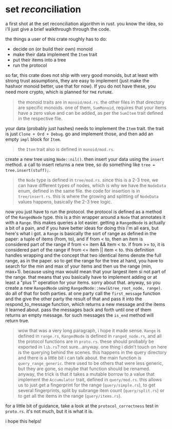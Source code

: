 # set *recon*ciliation

a first shot at the set reconciliation algorithm in rust. you know the idea, so i'll just give a brief walkthrough through the code.

the things a user of this crate roughly has to do:
- decide on (or build their own) monoid
- make their data implement the `Item` trait
- put their items into a tree
- run the protocol

so far, this crate does not ship with very good monoids, but at least with strong trust assumptions, they are easy to implement (just make the hashxor monoid better, use that for now). If you do not have these, you need more crypto, which is planned for ᴛʜᴇ ғᴜᴛᴜʀᴇ.

> the monoid traits are in `monoid/mod.rs`. the other files in that directory are specific monoids. one of them, `SumMonoid`, requires that your items have a zero value and can be added, as per the `SumItem` trait defined in the respective file.

your data (probably just hashes) needs to implement the `Item` trait. the trait is just `Clone + Ord + Debug`. go and implement those, and then add an empty `impl` block for `Item`.

> the `Item` trait also is defined in `monoid/mod.rs`.

create a new tree using `Node::nil()`. then insert your data using the `insert` method. a call to insert returns a new tree, so do something like `tree = tree.insert(stuff);`.

> the `Node` type is defined in `tree/mod.rs`. since this is a 2-3 tree, we can have different types of nodes, which is why we have the `NodeData` enum, defined in the same file. the code for insertion is in `tree/insert.rs`. this is where the growing and splitting of `NodeData` values happens, basically the 2-3 tree logic.

now you just have to run the protocol. the protocol is defined as a method of the `RangedNode` type. this is a thin wrapper around a `Node` that annotates it with a `Range`. this makes queries a lot easier. getting a `RangedNode` is actually a bit of a pain, and if you have better ideas for doing this i'm all ears, but here's what i got. a `Range` is basically the sort of range as defined in the paper: a tuple of items (from, to), and if from < to, then an item is considered part of the range if from <= item  && item < to. if from >= to, it is considered part of the range if from <= item || item < to. this definition handles wrapping and the concept that two identical items denote the full range, as in the paper. so to get the range for the tree at hand, you have to search for the min and max of your items and then us the range (min, max+1). because using max would mean that your largest item si not part of the range. that means that you basically have to implement adding or at least a "plus 1" operation for your items. sorry about that. anyway, so you create a new `RangedNode` using `RangedNode::new(&tree_root_node, range)`. do all of that for both parties. at one party call the `first_message` function and the give the other party the result of that and pass it into the respond_to_message function, which returns a new message and the items it learned about. pass the messages back and forth until one of them returns an empty message. for such messages the `is_end` method will return true.

> wow that was a very long paragraph, i hope it made sense. `Range` is defined in `range.rs`, `RangedNode` is defined in `ranged_node.rs`, and all the protocol functions are in `proto.rs`. these should probably be exported in `lib.rs`? not sure...anyway. one thing i didn't touch on here is the querying behind the scenes. this happens in the query directory and there is a little bit i can talk about. the main function is `query_range_generic`. there used to be others that were less generic, but they are gone, so maybe that function should be renamed. anyway, the trick is that it takes a mutable borrow to a value that implement the `Accumulator` trait, defined in `query/mod.rs`. this allows us to just get a fingerprint for the range (`query/simple.rs`), to get several fingerprints, split by subrange item count (`query/split.rs`) or to get all the items in the range (`query/items.rs`).

for a little bit of guidance, take a look at the `protocol_correctness` test in `proto.rs`. it's not much, but it is what it is.

i hope this helps!
